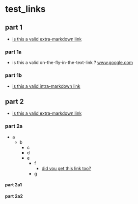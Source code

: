 # test_links


## part 1

- [is this a valid extra-markdown link](www.google.com)

### part 1a

- is this a valid on-the-fly-in-the-text-link ? www.google.com

### part 1b

- [is this a valid intra-markdown link](#part-1)

## part 2

- [is this a valid extra-markdown link](google.com)


### part 2a

- a
  - b
    - c
    - d
    - e
      - f
        - [did you get this link too?](google.com)
      - g

#### part 2a1

#### part 2a2
